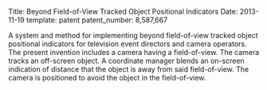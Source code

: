 Title: Beyond Field-of-View Tracked Object Positional Indicators 
Date: 2013-11-19
template: patent
patent_number: 8,587,667

A system and method for implementing beyond field-of-view tracked object
positional indicators for television event directors and camera
operators. The present invention includes a camera having a
field-of-view. The camera tracks an off-screen object. A coordinate
manager blends an on-screen indication of distance that the object is
away from said field-of-view. The camera is positioned to avoid the
object in the field-of-view. 

